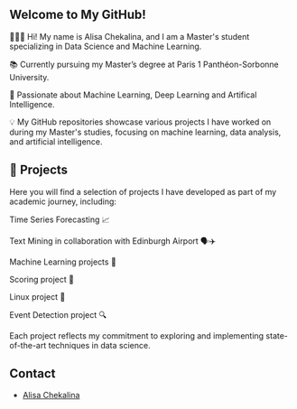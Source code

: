 ## Welcome to My GitHub!

🙋🏻‍♀️ Hi! My name is Alisa Chekalina, and I am a Master's student specializing in Data Science and Machine Learning.

📚 Currently pursuing my Master’s degree at Paris 1 Panthéon-Sorbonne University.

🔬 Passionate about Machine Learning, Deep Learning and Artifical Intelligence.

💡 My GitHub repositories showcase various projects I have worked on during my Master's studies, focusing on machine learning, data analysis, and artificial intelligence.

## 📂 Projects

Here you will find a selection of projects I have developed as part of my academic journey, including:

Time Series Forecasting 📈

Text Mining in collaboration with Edinburgh Airport 🗣️✈️

Machine Learning projects 🤖

Scoring project 🎯

Linux project 🐧

Event Detection project 🔍

Each project reflects my commitment to exploring and implementing state-of-the-art techniques in data science.

## Contact
- [Alisa Chekalina](https://www.linkedin.com/in/alisa-chekalina-423526233/)
